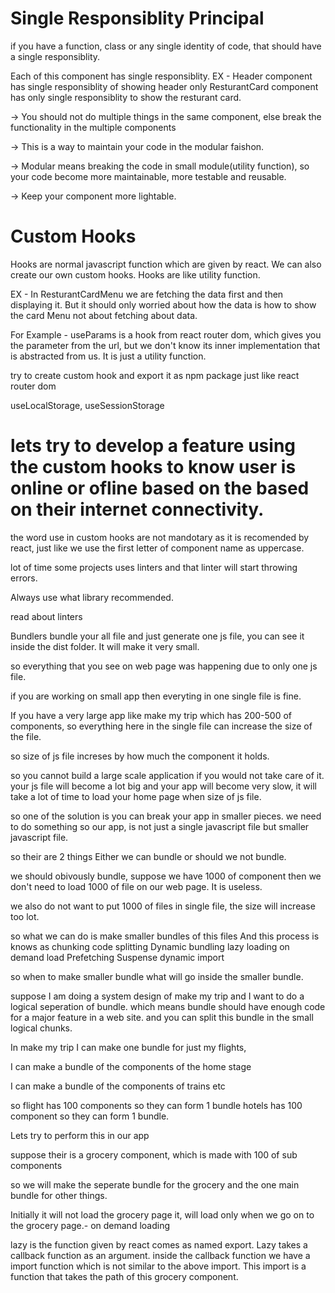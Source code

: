 # Single Responsiblity Principal

if you have a function, class or any single identity of code, that should have a single responsiblity.

Each of this component has single responsiblity.
EX - Header component has single responsiblity of showing header only
ResturantCard component has only single responsiblity to show the resturant card.

-> You should not do multiple things in the same component, else break the functionality in the multiple components

-> This is a way to maintain your code in the modular faishon.

-> Modular means breaking the code in small module(utility function), so your code become more maintainable, more testable and reusable.

-> Keep your component more lightable.

# Custom Hooks
Hooks are normal javascript function which are given by react.
We can also create our own custom hooks.
Hooks are like utility function.

EX - In ResturantCardMenu we are fetching the data first and then displaying it. But it should only worried about how the data is how to show the card Menu not about fetching about data.

For Example -
useParams is a hook from react router dom, which gives you the parameter from the url, but we don't know its inner implementation that is abstracted from us. It is just a utility function.


try to create custom hook and export it as npm package just like react router dom

useLocalStorage, useSessionStorage


# lets try to develop a feature using the custom hooks to know user is online or ofline based on the based on their internet connectivity.
<!--  -->


the word use in custom hooks are not mandotary as it is recomended by react, just like we use the first letter of component name as uppercase.

lot of time some projects uses linters and that linter will start throwing errors.

Always use what library recommended.

read about linters

Bundlers bundle your all file and just generate one js file, you can see it inside the dist folder. It will make it very small.

so everything that you see on web page was happening due to only one js file.

if you are working on small app then everyting in one single file is fine.

If you have a very large app like make my trip
which has 200-500 of components, so everything here in the single file can increase the size of the file.

so size of js file increses by how much the component it holds.

so you cannot build a large scale application if you would not take care of it.
your js file will become a lot big and your app will become very slow, it will take a lot of time to load your home page when size of js file.

so one of the solution is you can break your app in smaller pieces.
we need to do something so our app, is not just a single javascript file but smaller javascript file.

so their are 2 things 
Either we can bundle or should we not bundle.

we should obivously bundle, suppose we have 1000 of component then we don't need to load 1000 of file on our web page. It is useless.

we also do not want to put 1000 of files in single file, the size will increase too lot.

so what we can do is make smaller bundles of this files And this process is knows as 
chunking
code splitting
Dynamic bundling
lazy loading
on demand load
Prefetching
 Suspense
 dynamic import

so when to make smaller bundle
what will go inside the smaller bundle.


suppose I am doing a system design of make my trip and I want to do a logical seperation of bundle. which means bundle should have enough code for a major feature in a web site. and you can split this bundle in the small logical chunks.

In make my trip I can make one bundle for just my flights,

I can make a bundle of the components of the home stage

I can make a bundle of the components of trains etc

so flight has 100 components so they can form 1 bundle
hotels has 100 component so they can form 1 bundle.


Lets try to perform this in our app

suppose their is a grocery component, which is made with 100 of sub components

so we will make the seperate bundle for the grocery and the one main bundle for other things.


Initially it will not load the grocery page it, will load only when we go on to the grocery page.- on demand loading



lazy is the function given by react comes as named export. Lazy takes a callback function as an argument. inside the callback function we have a import function which is not similar to the above import. This import is a function that takes the path of this grocery component.
